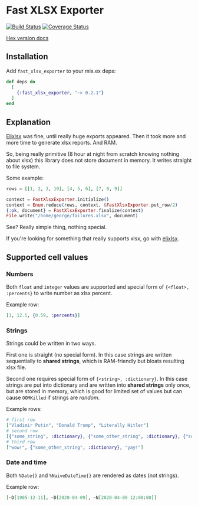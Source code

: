 # Fast XLSX Exporter
[![Build Status](https://travis-ci.org/ivalentinee/fast_xlsx_exporter.svg?branch=master)](https://travis-ci.org/ivalentinee/fast_xlsx_exporter)
[![Coverage Status](https://coveralls.io/repos/github/ivalentinee/fast_xlsx_exporter/badge.svg?branch=master)](https://coveralls.io/github/ivalentinee/fast_xlsx_exporter?branch=master)

[Hex version docs](https://hexdocs.pm/fast_xlsx_exporter/)

## Installation

Add `fast_xlsx_exporter` to your mix.ex deps:

```elixir
def deps do
  [
    {:fast_xlsx_exporter, "~> 0.2.1"}
  ]
end
```

## Explanation
[Elixlsx](https://github.com/xou/elixlsx) was fine, until really huge exports appeared. Then it took more and more time to generate xlsx reports. And RAM.

So, being really primitive (8 hour at night from scratch knowing nothing about xlsx) this library does not store document in memory. It writes straight to file system.

Some example:
```elixir
rows = [[1, 2, 3, 10], [4, 5, 6], [7, 8, 9]]

context = FastXlsxExporter.initialize()
context = Enum.reduce(rows, context, &FastXlsxExporter.put_row/2)
{:ok, document} = FastXlsxExporter.finalize(context)
File.write("/home/george/failures.xlsx", document)
```

See? Really simple thing, nothing special.

If you're looking for something that really supports xlsx, go with [elixlsx](https://github.com/xou/elixlsx).

## Supported cell values

### Numbers
Both `float` and `integer` values are supported and special form of `{<float>, :percents}` to write number as xlsx percent.

Example row:
```elixir
[1, 12.5, {0.59, :percents}]
```

### Strings
Strings could be written in two ways.

First one is straight (no special form). In this case strings are written sequentially to **shared strings**, which is RAM-friendly but bloats resulting xlsx file.

Second one requires special form of `{<string>, :dictionary}`. In this case strings are put into dictionary and are written into **shared strings** only once, but are stored in memory, which is good for limited set of values but can cause `OOMKilled` if strings are *random*.

Example rows:
```elixir
# first row
["Vladimir Putin", "Donald Trump", "Literally Hitler"]
# second row
[{"some_string", :dictionary}, {"some_other_string", :dictionary}, {"some_string", :dictionary}]
# third row
["wow!", {"some_other_string", :dictionary}, "yay!"]
```

### Date and time
Both `%Date{}` and `%NaiveDateTime{}` are rendered as dates (not strings).

Example row:
```elixir
[~D[1905-12-11], ~D[2020-04-09], ~N[2020-04-09 12:00:00]]
```
